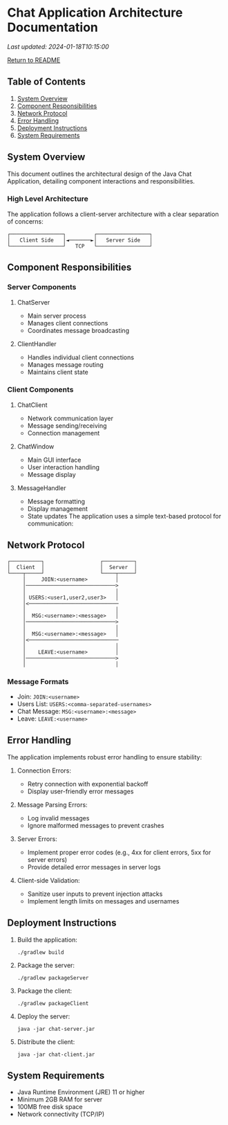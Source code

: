 # Chat Application Architecture Documentation
_Last updated: 2024-01-18T10:15:00_

[Return to README](../README.MD)

## Table of Contents
1. [System Overview](#system-overview)
2. [Component Responsibilities](#component-responsibilities)
3. [Network Protocol](#network-protocol)
4. [Error Handling](#error-handling)
5. [Deployment Instructions](#deployment-instructions)
6. [System Requirements](#system-requirements)

## System Overview
This document outlines the architectural design of the Java Chat Application, detailing component interactions and responsibilities.

### High Level Architecture
The application follows a client-server architecture with a clear separation of concerns:

```
┌─────────────────┐         ┌─────────────────┐
│   Client Side   │◄───────►│   Server Side   │
└─────────────────┘   TCP   └─────────────────┘
```
## Component Responsibilities

### Server Components
1. ChatServer
   - Main server process
   - Manages client connections
   - Coordinates message broadcasting

2. ClientHandler
   - Handles individual client connections
   - Manages message routing
   - Maintains client state

### Client Components
1. ChatClient
   - Network communication layer
   - Message sending/receiving
   - Connection management

2. ChatWindow
   - Main GUI interface
   - User interaction handling
   - Message display

3. MessageHandler
   - Message formatting
   - Display management
   - State updates
The application uses a simple text-based protocol for communication:


## Network Protocol
```
┌──────────┐                  ┌──────────┐
│  Client  │                  │  Server  │
└────┬─────┘                  └────┬─────┘
     │     JOIN:<username>         │
     │─────────────────────────────>
     │                             │
     │ USERS:<user1,user2,user3>   │
     │<─────────────────────────────
     │                             │
     │  MSG:<username>:<message>   │
     │─────────────────────────────>
     │                             │
     │  MSG:<username>:<message>   │
     │<─────────────────────────────
     │                             │
     │    LEAVE:<username>         │
     │─────────────────────────────>
     │                             │
```

### Message Formats
- Join: `JOIN:<username>`
- Users List: `USERS:<comma-separated-usernames>`
- Chat Message: `MSG:<username>:<message>`
- Leave: `LEAVE:<username>`

## Error Handling
The application implements robust error handling to ensure stability:

1. Connection Errors:
   - Retry connection with exponential backoff
   - Display user-friendly error messages

2. Message Parsing Errors:
   - Log invalid messages
   - Ignore malformed messages to prevent crashes

3. Server Errors:
   - Implement proper error codes (e.g., 4xx for client errors, 5xx for server errors)
   - Provide detailed error messages in server logs

4. Client-side Validation:
   - Sanitize user inputs to prevent injection attacks
   - Implement length limits on messages and usernames

## Deployment Instructions
1. Build the application:
   ```
   ./gradlew build
   ```
2. Package the server:
   ```
   ./gradlew packageServer
   ```
3. Package the client:
   ```
   ./gradlew packageClient
   ```
4. Deploy the server:
   ```
   java -jar chat-server.jar
   ```
5. Distribute the client:
   ```
   java -jar chat-client.jar
   ```

## System Requirements
- Java Runtime Environment (JRE) 11 or higher
- Minimum 2GB RAM for server
- 100MB free disk space
- Network connectivity (TCP/IP)
